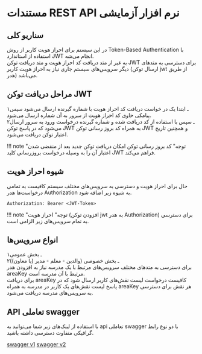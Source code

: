 # مستندات REST API نرم افزار آزمایشی

## سناریو کلی
در این سیستم برای احراز هویت کاربر از روش Token-Based Authentication با استفاده از استاندارد JWT انجام می‌شه. <br />
به غیر از متد دریافت کد احراز هویت و متد دریافت توکن JWT برای دسترسی به متدهای دیگر سرویس‌های سیستم جاری نیاز به احراز هویت کاربر (ارسال توکن jwt از طریق هدر) می‌باشد.
## مراحل دریافت توکن JWT 
۱ـ ابتدا یک در خواست دریافت کد احراز هویت با شماره گیرنده 
ارسال می‌شود سپس پیامکی حاوی کد احراز هویت از سرور به آن شماره ارسال می‌شود. <br />
۲ـ سپس با استفاده از کد دریافت شده 
و شماره گیرنده درخواست ورود به سرور ارسال می‌شود که در پاسخ توکن JWT به همراه کد بروز رسانی توکن
 JWT و همچنین تاریخ اعتبار توکن دریافت می‌شود. <br />

!!! note "توجه"
    کد بروز رسانی توکن امکان دریافت توکن جدید بعد از منقضی شدن 
    اعتبار آن را به وسیله درخواست بروزرسانی کلید JWT فراهم می‌کند.

## شیوه احراز هویت

حال برای احراز هویت و دسترسی به سرویس‌های مختلف سیستم کافیست به تمامی درخواست‌ها هدر Authorization  به شیوه زیر اضافه شود.
```
Authorization: Bearer <JWT-Token>
```
!!! note "توجه"
    احراز هویت (افزودن توکن jwt به هدر Authorization) برای دسترسی به تمام سرویس‌های زیر الزامی است. 


## انواع سرویس‌ها

۱ـ بخش عمومی<br />
۲ـ بخش خصوصی (والدین - معلم - مدیر (یا معاون))<br />
برای دسترسی به متدهای مختلف سرویس‌های مرتبط با یک مدرسه نیاز به افزودن هدر areaKey مرتبط با آن مدرسه است.<br />
برای دریافت areaKey کافیست درخواست لیست نقش‌های کاربر ارسال شود که در پاسخ لیست نقش‌های یک کاربر در مدرسه به همراه areaKey هر نقش برای دسترسی به سرویس‌های مدرسه دریافت می‌شود.

## API تعاملی swagger
با استفاده از لینک‌های زیر شما می‌توانید به api تعاملی swagger با دو نوع رابط گرافیکی متفاوت دسترسی داشته باشید.
<p class="cl">
<a href="./swagger/" target="_blank" class="md-source-file">swagger v1</a>
<a href="./swagger2/" target="_blank" class="md-source-file">swagger v2</a>
</p>

